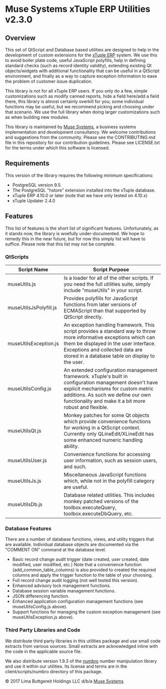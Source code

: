 Muse Systems xTuple ERP Utilities v2.3.0
========================================

Overview
--------
This set of QtScript and Database based utilities are designed to help in the development of custom extensions for the <a href="https://xtuple.com" target="_blank">xTuple ERP</a> system.  We use this to avoid boiler plate code, useful JavaScript polyfills, help in defining standard checks (such as record identity validity), extending existing Qt objects/widgets with additional functionality that can be useful in a QtScript environment, and finally as a way to capture exception information to ease the problem of customer issue duplication.

This library is not for all xTuple ERP users.  If you only do a few, simple customizations such as modify canned reports, hide a field here/add a field there, this library is almost certainly overkill for you; some individual functions may be useful, but we recommend picking and choosing under that scenario.  We use the full library when doing larger customizations such as when building new modules.

This library is maintained by <a href="https://muse.systems" target="_blank">Muse Systems</a>, a business systems implementation and development consultancy.  We welcome contributions and suggestions from the community.  Please see the CONTRIBUTING.md file in this repository for our contribution guidelines.  Please see LICENSE.txt for the terms under which this software is licensed.

Requirements
------------
This version of the library requires the following minimum specifications:

* PostgreSQL version 9.5.
* The PostgreSQL "hstore" extension installed into the xTuple database.
* xTuple ERP 4.10.0 or later (note that we have only tested on 4.10.x)
* xTuple Updater 2.4.0

Features
--------
This list of features is the short list of significant features.  Unfortunately, as it stands now, the library is woefully under-documented.  We hope to remedy this in the near future, but for now this simply list will have to suffice.  Please note that this list may not be complete.

### QtScripts
| Script Name            | Script Purpose                                                                                                                  
|------------------------|---------------------------------------------------------------------------------------------------------------------------------
| museUtils.js           | Is a loader for all of the other scripts.  If you need the full utilities suite, simply include "museUtils" in your script.     
| museUtilsJsPolyfill.js | Provides polyfills for JavaScript functions from later versions of ECMAScript than that supported by QtScript directly.         
| museUtilsException.js  | An exception handling framework.  This script provides a standard way to throw more informative exceptions which can them be displayed in the user interface.  Exceptions and collected data are stored in a database table on display to the user.
| museUtilsConfig.js     | An extended configuration management framework.  xTuple's built in configuration management doesn't have explicit mechanisms for custom metric additions.  As such we define our own functionality and make it a bit more robust and flexible.  
| museUtilsQt.js         | Monkey patches for some Qt objects which provide convenience functions for working in a QtScript context.  Currently only QLineEdit/XLineEdit has some enhanced numeric handling ability.
| museUtilsUser.js       | Convenience functions for accessing user information, such as session users, and such. 
| museUtilsJs.js         | Miscellaneous JavaScript functions which, while not in the polyfill category are useful. 
| museUtilsDb.js         | Database related utilities. This includes monkey patched versions of the toolbox.executeQuery, toolbox.executeDbQuery, etc.

### Database Features
There are a number of database functions, views, and utility triggers that are available.  Individual database objects are documented via the "COMMENT ON" command at the database level.

* Basic record change audit trigger (date created, user created, date modified, user modified, etc.)  Note that a convenience function (add_common_table_columns) is also provided to created the required columns and apply the trigger function to the table of your choosing.
* Full record change audit logging (not well tested this version). 
* Enhanced advisory lock management functions.
* Database session variable management functions.
* JSON differencing function.
* Enhanced application configuration management functions (see museUtilsConfig.js above).
* Support functions for managing the custom exception management (see museUtilsException.js above).

### Third Party Libraries and Code 
We distribute third party libraries in this utilities package and use small code extracts from various sources.  Small extracts are acknowledged inline with the code in the applicable source file.

We also distribute version 1.9.3 of the <a href="http://numbrojs.com/" target="_blank">numbro</a> number manipulation library and use it within our utilities.  Its license and terms are in the client/scripts/numbro directory of this package.

&copy; 2017 Lima Buttgereit Holdings LLC d/b/a <a href="https://muse.systems" target="_blank">Muse Systems</a>